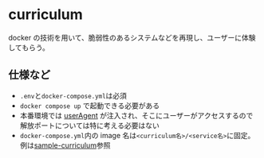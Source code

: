 # curriculum

docker の技術を用いて、脆弱性のあるシステムなどを再現し、ユーザーに体験してもらう。

## 仕様など

- `.env`と`docker-compose.yml`は必須
- `docker compose up` で起動できる必要がある
- 本番環境では [userAgent](https://github.com/shin-lab-sec/cyber-range-server/tree/master/express/userAgent) が注入され、そこにユーザーがアクセスするので解放ポートについては特に考える必要はない
- `docker-compose.yml`内の image 名は`<curriculum名>/<service名>`に固定。例は[sample-curriculum](https://github.com/shin-lab-sec/cyber-range-server/tree/master/express/curriculum/sample-curriculum)参照
